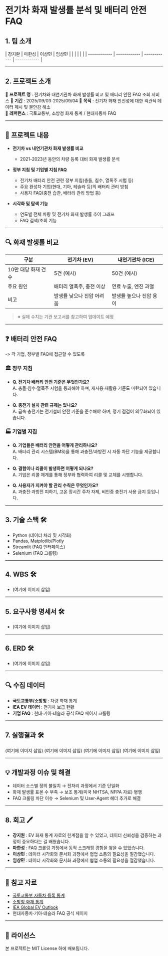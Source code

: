 # 전기차 화재 발생률 분석 및 배터리 안전 FAQ


## 1. 팀 소개

| 강지완       | 마한성       | 이상민       | 임상민      |
|  |  |  |  |
| ------------ | ------------ | ------------ | ------------ |

---

## 2. 프로젝트 소개



📎 **프로젝트 명** : 전기차와 내연기관차 화재 발생률 비교 및 배터리 안전 FAQ 조회 서비스
📅 **기간** : 2025/09/03-2025/09/04
🎯 **목적** : 전기차 화재 안전성에 대한 객관적 데이터 제시 및 불안감 해소  
📖 **레퍼런스** : 국토교통부, 소방청 화재 통계 / 현대자동차 FAQ   

---

## 📎 프로젝트 내용

- **전기차 vs 내연기관차 화재 발생률 비교**
  - 2021-2023년 동안의 차량 등록 대비 화재 발생률 분석
  

- **정부 지침 및 기업별 지침 FAQ**
  - 전기차 배터리 안전 관련 정부 지침(충돌, 침수, 열폭주 시험 등)
  - 주요 완성차 기업(현대, 기아, 테슬라 등)의 배터리 관리 방침
  - 사용자 FAQ(충전 습관, 배터리 관리 방법 등)

- **시각화 및 탐색 기능**
  - 연도별 전체 차량 및 전기차 화재 발생률 추이 그래프
  - FAQ 검색/조회 기능

---

## 🔍 화재 발생률 비교

| 구분        | 전기차 (EV) | 내연기관차 (ICE) |
|-------------|-------------|------------------|
| 10만 대당 화재 건수 | 5건 (예시) | 50건 (예시) |
| 주요 원인   | 배터리 열폭주, 충전 이상 | 연료 누출, 엔진 과열 |
| 비고        | 발생률 낮으나 진압 어려움 | 발생률 높으나 진압 용이 |

> ※ 실제 수치는 기관 보고서를 참고하여 업데이트 예정  

---

## ❓ 배터리 안전 FAQ
-> 각 기업, 정부별 FAQ에 접근할 수 있도록



### 🏛 정부 지침
- **Q. 전기차 배터리 안전 기준은 무엇인가요?**  
  A. 충돌·침수·열폭주 시험을 통과해야 하며, 재사용·재활용 기준도 마련되어 있습니다.  

- **Q. 충전기 설치 관련 규제는 있나요?**  
  A. 급속 충전기는 전기설비 안전 기준을 준수해야 하며, 정기 점검이 의무화되어 있습니다.  

### 🏭 기업별 지침
- **Q. 기업들은 배터리 안전을 어떻게 관리하나요?**  
  A. 배터리 관리 시스템(BMS)을 통해 과충전/과방전 시 자동 차단 기능을 제공합니다.  

- **Q. 결함이나 리콜이 발생하면 어떻게 되나요?**  
  A. 기업은 리콜 체계를 통해 정부와 협력하여 리콜 및 교체를 시행합니다.  

- **Q. 사용자가 지켜야 할 관리 수칙은 무엇인가요?**  
  A. 과충전·과방전 피하기, 고온 장시간 주차 자제, 비인증 충전기 사용 금지 등입니다.  

---

## 3. 기술 스택 🛠
- Python (데이터 처리 및 시각화)
- Pandas, Matplotlib/Plotly
- Streamlit (FAQ 인터페이스)
- Selenium (FAQ 크롤링)

---

## 4. WBS 🛠

- (여기에 이미지 삽입)

---

## 5. 요구사항 명세서 🛠

- (여기에 이미지 삽입)

---

## 6. ERD 🛠

- (여기에 이미지 삽입)

---

## 🔍 수집 데이터
- **국토교통부/소방청** : 차량 화재 통계
- **IEA EV 데이터** : 전기차 보급 현황
- **기업 FAQ** : 현대·기아·테슬라 공식 FAQ 페이지 크롤링  

---

## 7. 실행결과 🛠

(여기에 이미지 삽입)
(여기에 이미지 삽입)
(여기에 이미지 삽입)
(여기에 이미지 삽입)


---

## 💡 개발과정 이슈 및 해결
- 데이터 소스별 정의 불일치 → 전처리 과정에서 기준 단일화
- 화재 발생률 표본 수 부족 → 보조 통계(미국 NHTSA, NFPA 자료) 병행
- FAQ 크롤링 차단 이슈 → Selenium 및 User-Agent 헤더 추가로 해결

---

## 8. 회고 🖊
- **강지원** : EV 화재 통계 자료의 한계점을 알 수 있었고, 데이터 신뢰성을 검증하는 과정이 중요하다는 걸 배웠습니다.  
- **마한성** : FAQ 크롤링 과정에서 동적 스크래핑 경험을 쌓을 수 있었습니다.  
- **이상민** : 데이터 시각화와 문서화 과정에서 협업 소통의 필요성을 절감했습니다.  
- **임상민** : 데이터 시각화와 문서화 과정에서 협업 소통의 필요성을 절감했습니다.  

---

## 📄 참고 자료
- [국토교통부 자동차 등록 통계](https://www.molit.go.kr)  
- [소방청 화재 통계](https://www.nfa.go.kr)  
- [IEA Global EV Outlook](https://www.iea.org/reports/global-ev-outlook)  
- 현대자동차·기아·테슬라 FAQ 공식 페이지  

---

## 📜 라이선스
본 프로젝트는 MIT License 하에 배포됩니다.
